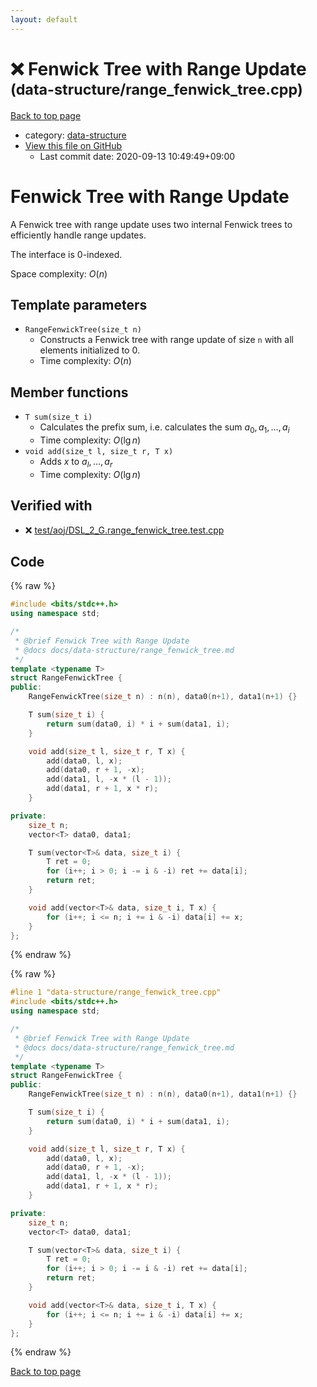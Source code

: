 ```yaml
---
layout: default
---
```


<!-- mathjax config similar to math.stackexchange -->
<script type="text/javascript" async
  src="https://cdnjs.cloudflare.com/ajax/libs/mathjax/2.7.5/MathJax.js?config=TeX-MML-AM_CHTML">
</script>
<script type="text/x-mathjax-config">
  MathJax.Hub.Config({
    TeX: { equationNumbers: { autoNumber: "AMS" }},
    tex2jax: {
      inlineMath: [ ['$','$'] ],
      processEscapes: true
    },
    "HTML-CSS": { matchFontHeight: false },
    displayAlign: "left",
    displayIndent: "2em"
  });
</script>

<script type="text/javascript" src="https://cdnjs.cloudflare.com/ajax/libs/jquery/3.4.1/jquery.min.js"></script>
<script src="https://cdn.jsdelivr.net/npm/jquery-balloon-js@1.1.2/jquery.balloon.min.js" integrity="sha256-ZEYs9VrgAeNuPvs15E39OsyOJaIkXEEt10fzxJ20+2I=" crossorigin="anonymous"></script>
<script type="text/javascript" src="../../assets/js/copy-button.js"></script>
<link rel="stylesheet" href="../../assets/css/copy-button.css" />


# :x: Fenwick Tree with Range Update <small>(data-structure/range_fenwick_tree.cpp)</small>

<a href="../../index.html">Back to top page</a>

* category: <a href="../../index.html#36397fe12f935090ad150c6ce0c258d4">data-structure</a>
* <a href="{{ site.github.repository_url }}/blob/master/data-structure/range_fenwick_tree.cpp">View this file on GitHub</a>
    - Last commit date: 2020-09-13 10:49:49+09:00




# Fenwick Tree with Range Update

A Fenwick tree with range update uses two internal Fenwick trees to efficiently handle range updates.

The interface is 0-indexed.

Space complexity: $O(n)$

## Template parameters

- `RangeFenwickTree(size_t n)`
    - Constructs a Fenwick tree with range update of size `n` with all elements initialized to $0$.
    - Time complexity: $O(n)$

## Member functions

- `T sum(size_t i)`
    - Calculates the prefix sum, i.e. calculates the sum $a_0, a_1, \dots, a_i$
    - Time complexity: $O(\lg n)$
- `void add(size_t l, size_t r, T x)`
    - Adds $x$ to $a_l, \dots, a_r$
    - Time complexity: $O(\lg n)$

## Verified with

* :x: <a href="../../verify/test/aoj/DSL_2_G.range_fenwick_tree.test.cpp.html">test/aoj/DSL_2_G.range_fenwick_tree.test.cpp</a>


## Code

<a id="unbundled"></a>
{% raw %}
```cpp
#include <bits/stdc++.h>
using namespace std;

/*
 * @brief Fenwick Tree with Range Update
 * @docs docs/data-structure/range_fenwick_tree.md
 */
template <typename T>
struct RangeFenwickTree {
public:
    RangeFenwickTree(size_t n) : n(n), data0(n+1), data1(n+1) {}

    T sum(size_t i) {
        return sum(data0, i) * i + sum(data1, i);
    }

    void add(size_t l, size_t r, T x) {
        add(data0, l, x);
        add(data0, r + 1, -x);
        add(data1, l, -x * (l - 1));
        add(data1, r + 1, x * r);
    }

private:
    size_t n;
    vector<T> data0, data1;

    T sum(vector<T>& data, size_t i) {
        T ret = 0;
        for (i++; i > 0; i -= i & -i) ret += data[i];
        return ret;
    }

    void add(vector<T>& data, size_t i, T x) {
        for (i++; i <= n; i += i & -i) data[i] += x;
    }
};
```
{% endraw %}

<a id="bundled"></a>
{% raw %}
```cpp
#line 1 "data-structure/range_fenwick_tree.cpp"
#include <bits/stdc++.h>
using namespace std;

/*
 * @brief Fenwick Tree with Range Update
 * @docs docs/data-structure/range_fenwick_tree.md
 */
template <typename T>
struct RangeFenwickTree {
public:
    RangeFenwickTree(size_t n) : n(n), data0(n+1), data1(n+1) {}

    T sum(size_t i) {
        return sum(data0, i) * i + sum(data1, i);
    }

    void add(size_t l, size_t r, T x) {
        add(data0, l, x);
        add(data0, r + 1, -x);
        add(data1, l, -x * (l - 1));
        add(data1, r + 1, x * r);
    }

private:
    size_t n;
    vector<T> data0, data1;

    T sum(vector<T>& data, size_t i) {
        T ret = 0;
        for (i++; i > 0; i -= i & -i) ret += data[i];
        return ret;
    }

    void add(vector<T>& data, size_t i, T x) {
        for (i++; i <= n; i += i & -i) data[i] += x;
    }
};

```
{% endraw %}

<a href="../../index.html">Back to top page</a>


